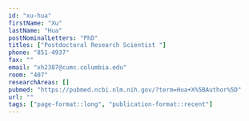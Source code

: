 ```yaml
---
id: "xu-hua"
firstName: "Xu"
lastName: "Hua"
postNominalLetters: "PhD"
titles: ["Postdoctoral Research Scientist "]
phone: "851-4937"
fax: ""
email: "xh2387@cumc.columbia.edu"
room: "407"
researchAreas: []
pubmed: "https://pubmed.ncbi.nlm.nih.gov/?term=Hua+X%5BAuthor%5D"
url: ""
tags: ["page-format::long", "publication-format::recent"]
---
```

